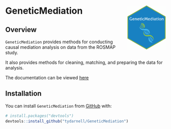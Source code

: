 # GeneticMediation <img src='inst/figures/imgfile.png' align="right" height="139" />

## Overview

`GeneticMediation` provides methods for conducting causal mediation analysis on data from the ROSMAP study.

It also provides methods for cleaning, matching, and preparing the data for analysis.

The documentation can be viewed [here](https://tydarnell.github.io/GeneticMediation_0.1.0.pdf)

## Installation

You can install `GeneticMediation` from [GitHub](https://github.com/)
with:

``` r
# install.packages("devtools")
devtools::install_github("tydarnell/GeneticMediation")
```



